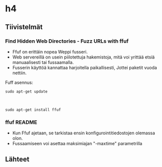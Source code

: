 # h4
## Tiivistelmät
### Find Hidden Web Directories - Fuzz URLs with ffuf
- Ffuf on erittäin nopea Weppi fusseri.
- Web servereillä on usein piilotettuja hakemistoja, mitä voi yrittää etsiä manuaalisesti tai fussaamalla.
- Fusserin käyttöä kannattaa harjoitella paikallisesti, Jottei paketit vuoda nettiin.

Fuff asennus:

    sudo apt-get update
<br>

    sudo apt-get install ffuf

### ffuf README
- Kun Ffuf ajetaan, se tarkistaa ensin konfigurointitiedostojen olemassa olon.
- Fussaamiseen voi asettaa maksimiajan "-maxtime" parametrilla

## Lähteet
